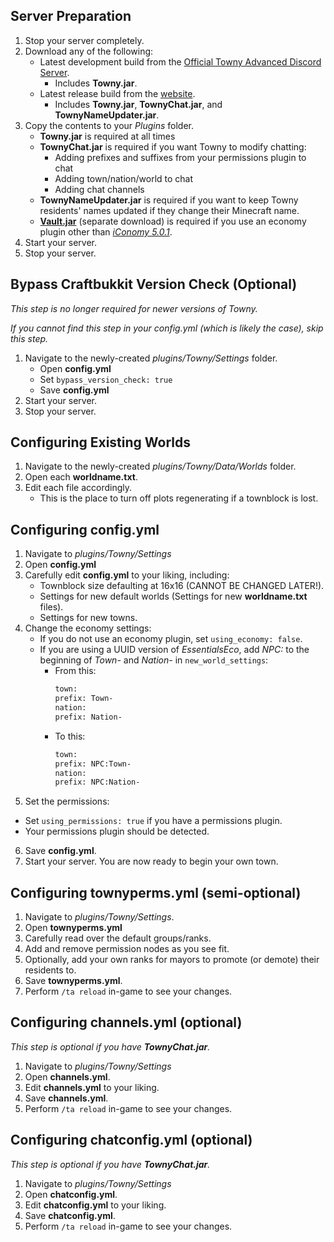 ## Server Preparation
1. Stop your server completely.
2. Download any of the following:
   * Latest development build from the [Official Towny Advanced Discord Server](https://discord.gg/gnpVs5m).
     * Includes **Towny.jar**.
   * Latest release build from the [website](http://towny.palmergames.com/category/towny-download/towny-release-download/).
     * Includes **Towny.jar**, **TownyChat.jar**, and **TownyNameUpdater.jar**.
3. Copy the contents to your _Plugins_ folder.
   * **Towny.jar** is required at all times
   * **TownyChat.jar** is required if you want Towny to modify chatting:
     * Adding prefixes and suffixes from your permissions plugin to chat
     * Adding town/nation/world to chat
     * Adding chat channels
   * **TownyNameUpdater.jar** is required if you want to keep Towny residents' names updated if they change their Minecraft name.
   * [**Vault.jar**](https://www.spigotmc.org/resources/vault.34315/) (separate download) is required if you use an economy plugin other than _[iConomy 5.0.1](http://towny.palmergames.com/iconomy-5-05/)_.
4. Start your server.
5. Stop your server.

## Bypass Craftbukkit Version Check (Optional)

_This step is no longer required for newer versions of Towny._

_If you cannot find this step in your config.yml (which is likely the case), skip this step._

1. Navigate to the newly-created *plugins/Towny/Settings* folder.
   * Open **config.yml**
   * Set `bypass_version_check: true`
   * Save **config.yml**
2. Start your server.
3. Stop your server.

## Configuring Existing Worlds
1. Navigate to the newly-created _plugins/Towny/Data/Worlds_ folder.
2. Open each **worldname.txt**.
3. Edit each file accordingly.
   * This is the place to turn off plots regenerating if a townblock is lost.

## Configuring config.yml
1. Navigate to _plugins/Towny/Settings_
2. Open **config.yml**
3. Carefully edit **config.yml** to your liking, including:
   * Townblock size defaulting at 16x16 (CANNOT BE CHANGED LATER!).
   * Settings for new default worlds (Settings for new **worldname.txt** files).
   * Settings for new towns.
4. Change the economy settings:
   * If you do not use an economy plugin, set `using_economy: false`.
   * If you are using a UUID version of _EssentialsEco_, add _NPC:_ to the beginning of _Town-_ and _Nation-_ in `new_world_settings`:
     * From this:
         ```bash
         town:
         prefix: Town-
         nation:
         prefix: Nation-
         ```
     * To this:
         ```bash
         town:
         prefix: NPC:Town-
         nation:
         prefix: NPC:Nation-
         ```
5. Set the permissions:
  * Set `using_permissions: true` if you have a permissions plugin.
  * Your permissions plugin should be detected.
6. Save **config.yml**.
7. Start your server. You are now ready to begin your own town.

## Configuring townyperms.yml (semi-optional)

1. Navigate to _plugins/Towny/Settings_.
2. Open **townyperms.yml**
3. Carefully read over the default groups/ranks.
4. Add and remove permission nodes as you see fit.
5. Optionally, add your own ranks for mayors to promote (or demote) their residents to.
6. Save **townyperms.yml**.
7. Perform `/ta reload` in-game to see your changes.

## Configuring channels.yml (optional)

_This step is optional if you have **TownyChat.jar**._

1. Navigate to _plugins/Towny/Settings_
2. Open **channels.yml**.
3. Edit **channels.yml** to your liking.
4. Save **channels.yml**.
6. Perform `/ta reload` in-game to see your changes.

## Configuring chatconfig.yml (optional)

_This step is optional if you have **TownyChat.jar**._

1. Navigate to _plugins/Towny/Settings_
2. Open **chatconfig.yml**.
3. Edit **chatconfig.yml** to your liking.
4. Save **chatconfig.yml**.
6. Perform `/ta reload` in-game to see your changes.